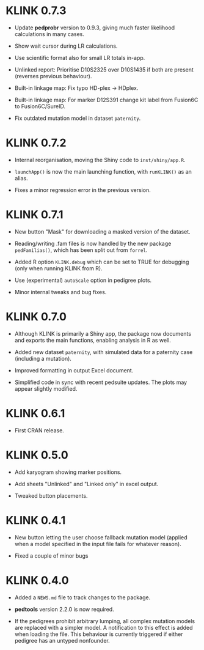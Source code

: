 # KLINK 0.7.3

* Update **pedprobr** version to 0.9.3, giving much faster likelihood calculations in many cases.

* Show wait cursor during LR calculations.

* Use scientific format also for small LR totals in-app.

* Unlinked report: Prioritise D10S2325 over D10S1435 if both are present (reverses previous behaviour).

* Built-in linkage map: Fix typo HD-plex -> HDplex. 

* Built-in linkage map: For marker D12S391 change kit label from Fusion6C to Fusion6C/SureID.

* Fix outdated mutation model in dataset `paternity`.


# KLINK 0.7.2

* Internal reorganisation, moving the Shiny code to `inst/shiny/app.R`.

* `launchApp()` is now the main launching function, with `runKLINK()` as an alias.

* Fixes a minor regression error in the previous version.


# KLINK 0.7.1

* New button "Mask" for downloading a masked version of the dataset.

* Reading/writing .fam files is now handled by the new package `pedFamilias()`, which has been split out from `forrel`.

* Added R option `KLINK.debug` which can be set to TRUE for debugging (only when running KLINK from R). 

* Use (experimental) `autoScale` option in pedigree plots.

* Minor internal tweaks and bug fixes.


# KLINK 0.7.0

* Although KLINK is primarily a Shiny app, the package now documents and exports the main functions, enabling analysis in R as well.

* Added new dataset `paternity`, with simulated data for a paternity case (including a mutation).

* Improved formatting in output Excel document.

* Simplified code in sync with recent pedsuite updates. The plots may appear slightly modified.


# KLINK 0.6.1

* First CRAN release.


# KLINK 0.5.0

* Add karyogram showing marker positions.

* Add sheets "Unlinked" and "Linked only" in excel output.

* Tweaked button placements.


# KLINK 0.4.1

* New button letting the user choose fallback mutation model (applied when a model specified in the input file fails for whatever reason).

* Fixed a couple of minor bugs


# KLINK 0.4.0

* Added a `NEWS.md` file to track changes to the package.

* **pedtools** version 2.2.0 is now required.

* If the pedigrees prohibit arbitrary lumping, all complex mutation models are replaced with a simpler model. A notification to this effect is added when loading the file. This behaviour is currently triggered if either pedigree has an untyped nonfounder.   
